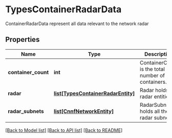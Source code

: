 # TypesContainerRadarData

ContainerRadarData represent all data relevant to the network radar

## Properties
Name | Type | Description | Notes
------------ | ------------- | ------------- | -------------
**container_count** | **int** | ContainerCount is the total number of containers.  | [optional] 
**radar** | [**list[TypesContainerRadarEntity]**](TypesContainerRadarEntity.md) | Radar holds all radar entities.  | [optional] 
**radar_subnets** | [**list[CnnfNetworkEntity]**](CnnfNetworkEntity.md) | RadarSubnets holds all the radar subnets.  | [optional] 

[[Back to Model list]](../README.md#documentation-for-models) [[Back to API list]](../README.md#documentation-for-api-endpoints) [[Back to README]](../README.md)


